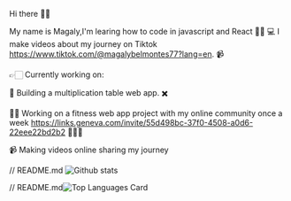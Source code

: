 Hi there 👋🏻

My name is Magaly,I'm learing how to code in javascript and React 👩🏻‍ 💻  I make videos about my journey on Tiktok https://www.tiktok.com/@magalybelmontes77?lang=en. 📹 


👉🏻  Currently working on:

📐 Building a multiplication table web app. ✖️ 

 💪🏻 Working on a fitness web app project with my online community once a week  https://links.geneva.com/invite/55d498bc-37f0-4508-a0d6-22eee22bd2b2  👩🏻‍💻

📹 Making videos online sharing my journey 





// README.md
![Github stats](https://github-readme-stats.vercel.app/api?username=mbelmontes7&theme=React&show_icons=true&count_private=true)


// README.md![Top Languages Card](https://github-readme-stats.vercel.app/api/top-langs/?username=mbelmontes7)
